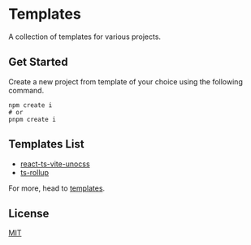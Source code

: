 # Templates

A collection of templates for various projects.

## Get Started

Create a new project from template of your choice using the following command.

```shell
npm create i
# or
pnpm create i
```

## Templates List

- [react-ts-vite-unocss](./templates/react-ts-vite-unocss)
- [ts-rollup](./templates/ts-rollup)

For more, head to [templates](./templates).

## License

[MIT](LICENSE)

